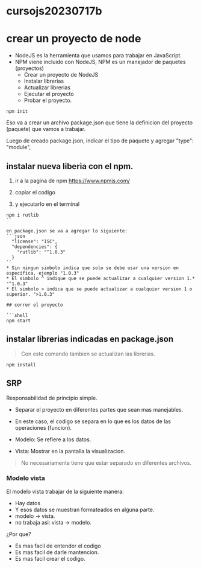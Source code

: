 # cursojs20230717b

# crear un proyecto de node
* NodeJS es la herramienta que usamos para trabajar en JavaScript.
* NPM viene incluido con NodeJS, NPM es un manejador de paquetes (proyectos)
   * Crear un proyecto de NodeJS
   * Instalar librerias
   * Actualizar librerias
   * Ejecutar el proyecto
   * Probar el proyecto.

```shell
npm init
```

Eso va a crear un archivo package.json que tiene la definicion del proyecto (paquete) que vamos a trabajar.

Luego de creado package.json, indicar el tipo de paquete y agregar "type": "module",

## instalar nueva liberia con el npm.

1) ir a la pagina de npm https://www.npmjs.com/


2) copiar el codigo

3) y ejecutarlo en el terminal

```shell
npm i rutlib
``

en package.json se va a agregar lo siguiente:
```json
  "license": "ISC",
  "dependencies": {
    "rutlib": "^1.0.3"
  }
``
* Sin ningun simbolo indica que solo se debe usar una version en especifica, ejemplo "1.0.3"
* El simbolo ^ indique que se puede actualizar a cualquier version 1.* "^1.0.3"
* El simbolo > indica que se puede actualizar a cualquier version 1 o superior. ">1.0.3"

## correr el proyecto

```shell
npm start
```

## instalar librerias indicadas en package.json

> Con este comando tambien se actualizan las librerias.

```shell
npm install
```

## SRP
Responsabilidad de principio simple.
* Separar el proyecto en diferentes partes que sean mas manejables.
* En este caso, el codigo se separa en lo que es los datos de las operaciones (funcion).

* Modelo: Se refiere a los datos.
* Vista: Mostrar en la pantalla la visualizacion.

> No necesariamente tiene que estar separado en diferentes archivos.

### Modelo vista

El modelo vista trabajar de la siguiente manera:
* Hay datos
* Y esos datos se muestran formateados en alguna parte.
* modelo -> vista.
* no trabaja asi: vista -> modelo.

¿Por que?
* Es mas facil de entender el codigo
* Es mas facil de darle mantencion.
* Es mas facil crear el codigo.

